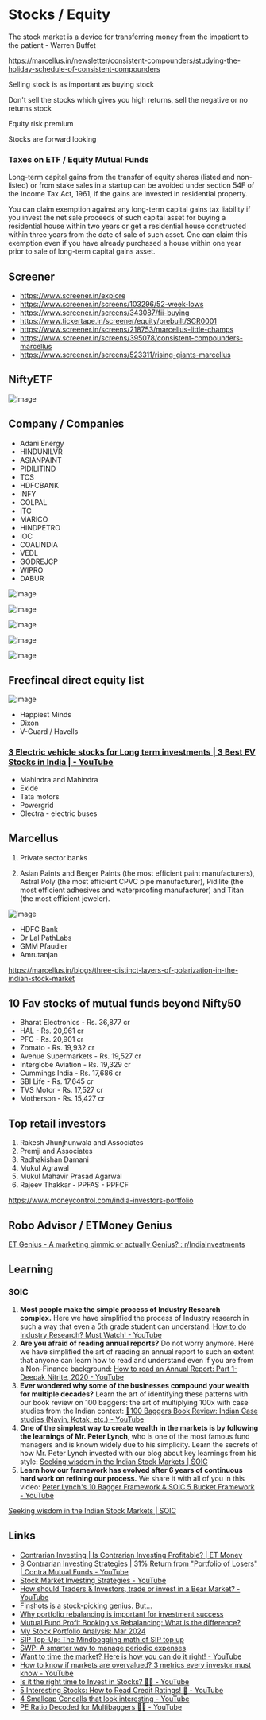 # Stocks / Equity

The stock market is a device for transferring money from the impatient to the patient - Warren Buffet

https://marcellus.in/newsletter/consistent-compounders/studying-the-holiday-schedule-of-consistent-compounders

Selling stock is as important as buying stock

Don't sell the stocks which gives you high returns, sell the negative or no returns stock

Equity risk premium

Stocks are forward looking

### Taxes on ETF / Equity Mutual Funds

Long-term capital gains from the transfer of equity shares (listed and non-listed) or from stake sales in a startup can be avoided under section 54F of the Income Tax Act, 1961, if the gains are invested in residential property.

You can claim exemption against any long-term capital gains tax liability if you invest the net sale proceeds of such capital asset for buying a residential house within two years or get a residential house constructed within three years from the date of sale of such asset. One can claim this exemption even if you have already purchased a house within one year prior to sale of long-term capital gains asset.

## Screener

- https://www.screener.in/explore
- https://www.screener.in/screens/103296/52-week-lows
- https://www.screener.in/screens/343087/fii-buying
- https://www.tickertape.in/screener/equity/prebuilt/SCR0001
- https://www.screener.in/screens/218753/marcellus-little-champs
- https://www.screener.in/screens/395078/consistent-compounders-marcellus
- https://www.screener.in/screens/523311/rising-giants-marcellus

## NiftyETF

![image](../../media/TODO-Financial-Finance-Investing_Stocks-image1.jpg)

## Company / Companies

- Adani Energy
- HINDUNILVR
- ASIANPAINT
- PIDILITIND
- TCS
- HDFCBANK
- INFY
- COLPAL
- ITC
- MARICO
- HINDPETRO
- IOC
- COALINDIA
- VEDL
- GODREJCP
- WIPRO
- DABUR

![image](../../media/TODO-Financial-Finance-Investing_Stocks-image2.jpg)

![image](../../media/TODO-Financial-Finance-Investing_Stocks-image3.jpg)

![image](../../media/TODO-Financial-Finance-Investing_Stocks-image4.jpg)

![image](../../media/TODO-Financial-Finance-Investing_Stocks-image5.jpg)

![image](../../media/TODO-Financial-Finance-Investing_Stocks-image6.jpg)

## Freefincal direct equity list

![image](../../media/TODO-Financial-Finance-Investing_Stocks-image7.jpg)

- Happiest Minds
- Dixon
- V-Guard / Havells

### [3 Electric vehicle stocks for Long term investments | 3 Best EV Stocks in India | - YouTube](https://www.youtube.com/watch?v=bEHjawBxChI)

- Mahindra and Mahindra
- Exide
- Tata motors
- Powergrid
- Olectra - electric buses

## Marcellus

1. Private sector banks

2. Asian Paints and Berger Paints (the most efficient paint manufacturers), Astral Poly (the most efficient CPVC pipe manufacturer), Pidilite (the most efficient adhesives and waterproofing manufacturer) and Titan (the most efficient jeweler).

![image](../../media/TODO-Financial-Finance-Investing_Stocks-image8.jpg)

- HDFC Bank
- Dr Lal PathLabs
- GMM Pfaudler
- Amrutanjan

https://marcellus.in/blogs/three-distinct-layers-of-polarization-in-the-indian-stock-market

## 10 Fav stocks of mutual funds beyond Nifty50

- Bharat Electronics - Rs. 36,877 cr
- HAL - Rs. 20,961 cr
- PFC - Rs. 20,901 cr
- Zomato - Rs. 19,932 cr
- Avenue Supermarkets - Rs. 19,527 cr
- Interglobe Aviation - Rs. 19,329 cr
- Cummings India - Rs. 17,686 cr
- SBI Life - Rs. 17,645 cr
- TVS Motor - Rs. 17,527 cr
- Motherson - Rs. 15,427 cr

## Top retail investors

1. Rakesh Jhunjhunwala and Associates
2. Premji and Associates
3. Radhakishan Damani
4. Mukul Agrawal
5. Mukul Mahavir Prasad Agarwal
6. Rajeev Thakkar - PPFAS - PPFCF

https://www.moneycontrol.com/india-investors-portfolio

## Robo Advisor / ETMoney Genius

[ET Genius - A marketing gimmic or actually Genius? : r/IndiaInvestments](https://www.reddit.com/r/IndiaInvestments/comments/sf9erc/comment/ity5lt4/?context=3)

## Learning

### SOIC

1. **Most people make the simple process of Industry Research complex.** Here we have simplified the process of Industry research in such a way that even a 5th grade student can understand: [How to do Industry Research? Must Watch! - YouTube](https://www.youtube.com/watch?v=gfpqXz8ew1g)
2. **Are you afraid of reading annual reports?** Do not worry anymore. Here we have simplified the art of reading an annual report to such an extent that anyone can learn how to read and understand even if you are from a Non-Finance background: [How to read an Annual Report: Part 1- Deepak Nitrite, 2020 - YouTube](https://www.youtube.com/watch?v=FKk5wVxtPjU)
3. **Ever wondered why some of the businesses compound your wealth for multiple decades?** Learn the art of identifying these patterns with our book review on 100 baggers: the art of multiplying 100x with case studies from the Indian context: [📔100 Baggers Book Review: Indian Case studies (Navin, Kotak, etc.) - YouTube](https://www.youtube.com/watch?v=TtH21gAH-rw)
4. **One of the simplest way to create wealth in the markets is by following the learnings of Mr. Peter Lynch**, who is one of the most famous fund managers and is known widely due to his simplicity. Learn the secrets of how Mr. Peter Lynch invested with our blog about key learnings from his style: [Seeking wisdom in the Indian Stock Markets | SOIC](https://soic.in/blog-description/10keylearnings)
5. **Learn how our framework has evolved after 6 years of continuous hard work on refining our process.** We share it with all of you in this video: [Peter Lynch's 10 Bagger Framework & SOIC 5 Bucket Framework - YouTube](https://www.youtube.com/watch?v=dZ6larTHxdg)

[Seeking wisdom in the Indian Stock Markets | SOIC](https://soic.in/blog-description/capitalreturns)

## Links

- [Contrarian Investing | Is Contrarian Investing Profitable? | ET Money](https://youtu.be/vnQRuNuJckE)
- [8 Contrarian Investing Strategies | 31% Return from "Portfolio of Losers" | Contra Mutual Funds - YouTube](https://www.youtube.com/watch?v=EtuJa-TnSc4)
- [Stock Market Investing Strategies - YouTube](https://www.youtube.com/playlist?list=PLJND7T5G_LHDgNeP6OgIrwlOC0h0LNAH6)
- [How should Traders & Investors, trade or invest in a Bear Market? - YouTube](https://www.youtube.com/watch?v=GIIs2Pp_COY)
- [Finshots is a stock-picking genius. But…](https://finshots.in/markets/finshots-is-a-stock-picking-genius-but/)
- [Why portfolio rebalancing is important for investment success](https://freefincal.com/why-portfolio-rebalancing-is-important-for-investment-success/)
- [Mutual Fund Profit Booking vs Rebalancing: What is the difference?](https://freefincal.com/mutual-fund-profit-booking-vs-rebalancing-what-is-the-difference/)
- [My Stock Portfolio Analysis: Mar 2024](https://freefincal.com/my-stock-portfolio-analysis-mar-2024/)
- [SIP Top-Up: The Mindboggling math of SIP top up](https://www.hdfcfund.com/knowledge-stack/mf-vault/weekend-bytes/sip-top-mindboggling-math-sip-top)
- [SWP: A smarter way to manage periodic expenses](https://www.hdfcfund.com/knowledge-stack/mf-vault/weekend-bytes/swp-smarter-way-manage-periodic-expenses)
- [Want to time the market? Here is how you can do it right! - YouTube](https://www.youtube.com/watch?v=m9nT_Ik4nOM&ab_channel=freefincal-PrudentDIYInvesting)
- [How to know if markets are overvalued? 3 metrics every investor must know - YouTube](https://www.youtube.com/watch?v=Di8YdFBbOTc)
- [Is it the right time to Invest in Stocks? 😵‍💫 - YouTube](https://www.youtube.com/watch?v=qqkQgoun6GE&ab_channel=SOIC)
- [5 Interesting Stocks: How to Read Credit Ratings! 📑 - YouTube](https://www.youtube.com/watch?v=mwLPhYr0QU4&ab_channel=SOIC)
- [4 Smallcap Concalls that look interesting - YouTube](https://www.youtube.com/watch?v=LVgZ03F5Ob0)
- [PE Ratio Decoded for Multibaggers 🕵️‍♂️ - YouTube](https://www.youtube.com/watch?v=EBx2oOZw9ic)
